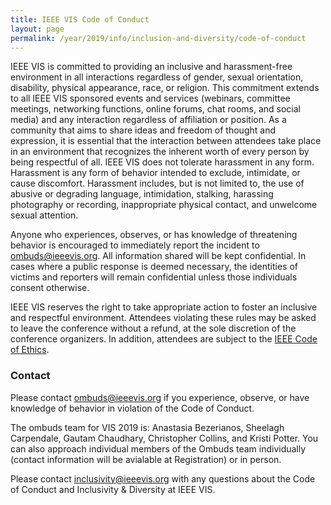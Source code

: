 ```yaml
---
title: IEEE VIS Code of Conduct
layout: page
permalink: /year/2019/info/inclusion-and-diversity/code-of-conduct
---
```


IEEE VIS is committed to providing an inclusive and harassment-free environment in all interactions regardless of gender, sexual orientation, disability, physical appearance, race, or religion. This commitment extends to  all IEEE VIS sponsored events and services (webinars, committee meetings, networking functions, online forums, chat rooms, and social media) and any interaction regardless of affiliation or position. As a community that aims to share ideas and freedom of thought and expression, it is essential that the interaction between attendees take place in an environment that recognizes the inherent worth of every person by being respectful of all. IEEE VIS does not tolerate harassment in any form. Harassment is any form of behavior intended to exclude, intimidate, or cause discomfort. Harassment includes, but is not limited to, the use of abusive or degrading language, intimidation, stalking, harassing photography or recording, inappropriate physical contact, and unwelcome sexual attention. 

Anyone who experiences, observes, or has knowledge of threatening behavior is encouraged to immediately report the incident to [ombuds@ieeevis.org](mailto:ombuds@ieeevis.org). All information shared will be kept confidential. In cases where a public response is deemed necessary, the identities of victims and reporters will remain confidential unless those individuals consent otherwise.

IEEE VIS reserves the right to take appropriate action to foster an inclusive and respectful environment. Attendees violating these rules may be asked to leave the conference without a refund, at the sole discretion of the conference organizers. In addition, attendees are subject to the [IEEE Code of Ethics](https://www.ieee.org/about/corporate/governance/p7-8.html).

### Contact

Please contact [ombuds@ieeevis.org](mailto:ombuds@ieeevis.org) if you experience, observe, or have knowledge of behavior in violation of the Code of Conduct.

The ombuds team for VIS 2019 is: Anastasia Bezerianos, Sheelagh Carpendale, Gautam Chaudhary, Christopher Collins, and Kristi Potter. You can also approach individual members of the Ombuds team individually (contact information will be avialable at Registration) or in person.

Please contact [inclusivity@ieeevis.org](mailto:inclusivity@ieeevis.org) with any questions about the Code of Conduct and Inclusivity & Diversity at IEEE VIS.
 
